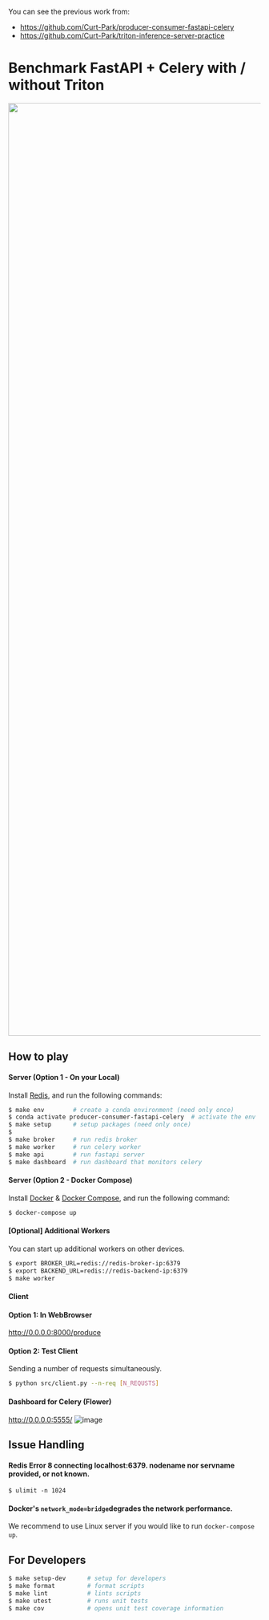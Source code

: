 You can see the previous work from:
- https://github.com/Curt-Park/producer-consumer-fastapi-celery
- https://github.com/Curt-Park/triton-inference-server-practice

# Benchmark FastAPI + Celery with / without Triton
<img width="1860" alt="" src="https://user-images.githubusercontent.com/14961526/154876820-52182eab-4295-42e5-960c-19ede6d5fff5.png">

## How to play

#### Server (Option 1 - On your Local)
Install [Redis](https://redis.io/topics/quickstart), and run the following commands:

```bash
$ make env        # create a conda environment (need only once)
$ conda activate producer-consumer-fastapi-celery  # activate the env
$ make setup      # setup packages (need only once)
$
$ make broker     # run redis broker
$ make worker     # run celery worker
$ make api        # run fastapi server
$ make dashboard  # run dashboard that monitors celery
```

#### Server (Option 2 - Docker Compose)
Install [Docker](https://docs.docker.com/engine/install/) & [Docker Compose](https://docs.docker.com/compose/install/),
and run the following command:

```bash
$ docker-compose up
```

#### [Optional] Additional Workers
You can start up additional workers on other devices.

```bash
$ export BROKER_URL=redis://redis-broker-ip:6379
$ export BACKEND_URL=redis://redis-backend-ip:6379
$ make worker
```

#### Client

#### Option 1: In WebBrowser
http://0.0.0.0:8000/produce

#### Option 2: Test Client
Sending a number of requests simultaneously.

```bash
$ python src/client.py --n-req [N_REQUSTS]
```

#### Dashboard for Celery (Flower)
http://0.0.0.0:5555/
![image](https://user-images.githubusercontent.com/14961526/154842930-70c54154-cf94-4368-bd46-fa43bd232d35.png)


## Issue Handling

#### Redis Error 8 connecting localhost:6379. nodename nor servname provided, or not known.
`$ ulimit -n 1024`

#### Docker's `network_mode=bridge`degrades the network performance.
We recommend to use Linux server if you would like to run `docker-compose up`.

## For Developers

```bash
$ make setup-dev      # setup for developers
$ make format         # format scripts
$ make lint           # lints scripts
$ make utest          # runs unit tests
$ make cov            # opens unit test coverage information
```
